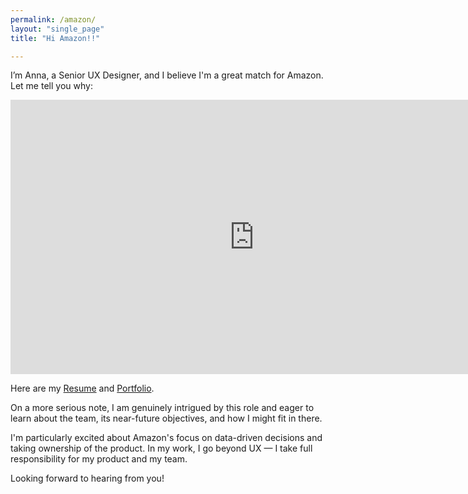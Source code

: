 ```yaml
---
permalink: /amazon/
layout: "single_page"
title: "Hi Amazon!!"

---
```

<p class="singlePage_bottom">I’m Anna, a Senior UX Designer, and I believe I'm a great match for Amazon. Let me tell you why:</p>

<div class="video-container"><iframe width="780" height="438.75" src="https://www.youtube.com/embed/-JvoeNTOLKY?si=DMcKikqvgPHMa8YT" title="YouTube video player" frameborder="0" allow="accelerometer; autoplay; clipboard-write; encrypted-media; gyroscope; picture-in-picture; web-share" referrerpolicy="strict-origin-when-cross-origin" allowfullscreen></iframe> </div>

<p class="singlePage">Here are my <a href="../assets/uploads/Resume/Resume_Anna_Kozhevnikova_Amazon.pdf" target="_blank">Resume</a> and <a href="../../index.html" target="_blank">Portfolio</a>.</p>
<p class="cover_letter">On a more serious note, I am genuinely intrigued by this role and eager to learn about the team, its near-future objectives, and how I might fit in there.</p>
<p>I'm particularly excited about Amazon's focus on data-driven decisions and taking ownership of the product. In my work, I go beyond UX — I take full responsibility for my product and my team.</p>

<div class="callout heart">Looking forward to hearing from you!</div>